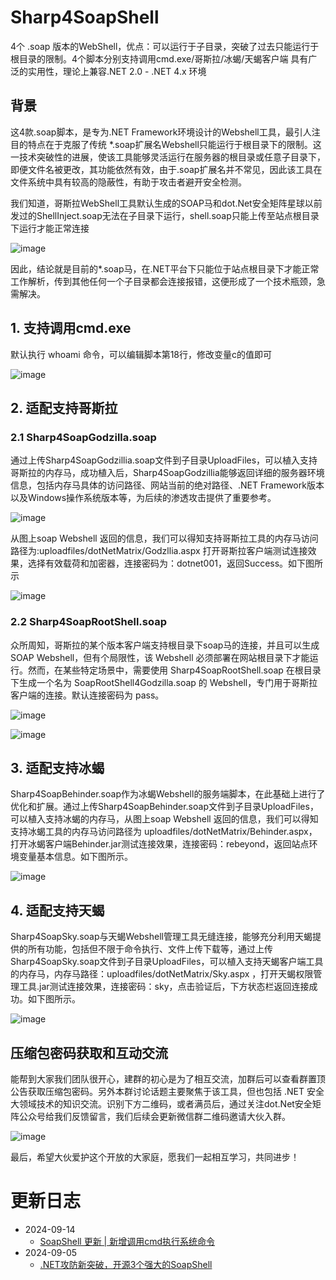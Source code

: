 # Sharp4SoapShell
4个 .soap 版本的WebShell，优点：可以运行于子目录，突破了过去只能运行于根目录的限制。4个脚本分别支持调用cmd.exe/哥斯拉/冰蝎/天蝎客户端
具有广泛的实用性，理论上兼容.NET 2.0 - .NET 4.x 环境

## 背景
这4款.soap脚本，是专为.NET Framework环境设计的Webshell工具，最引人注目的特点在于克服了传统 *.soap扩展名Webshell只能运行于根目录下的限制。这一技术突破性的进展，使该工具能够灵活运行在服务器的根目录或任意子目录下，即便文件名被更改，其功能依然有效，由于.soap扩展名并不常见，因此该工具在文件系统中具有较高的隐蔽性，有助于攻击者避开安全检测。

我们知道，哥斯拉WebShell工具默认生成的SOAP马和dot.Net安全矩阵星球以前发过的ShellInject.soap无法在子目录下运行，shell.soap只能上传至站点根目录下运行才能正常连接

![image](https://github.com/user-attachments/assets/4bac5ceb-1ce5-4e94-b99b-c5775d0126c9)

因此，结论就是目前的*.soap马，在.NET平台下只能位于站点根目录下才能正常工作解析，传到其他任何一个子目录都会连接报错，这便形成了一个技术瓶颈，急需解决。

## 1. 支持调用cmd.exe

默认执行 whoami 命令，可以编辑脚本第18行，修改变量c的值即可

![image](https://github.com/user-attachments/assets/336bb323-fc85-41d4-a881-f9b958af5221)


## 2. 适配支持哥斯拉

### 2.1 Sharp4SoapGodzilla.soap

通过上传Sharp4SoapGodzillia.soap文件到子目录UploadFiles，可以植入支持哥斯拉的内存马，成功植入后，Sharp4SoapGodzillia能够返回详细的服务器环境信息，包括内存马具体的访问路径、网站当前的绝对路径、.NET Framework版本以及Windows操作系统版本等，为后续的渗透攻击提供了重要参考。

![image](https://github.com/user-attachments/assets/6c395989-def9-4151-ab6a-d9bfb899572b)

从图上soap Webshell 返回的信息，我们可以得知支持哥斯拉工具的内存马访问路径为:uploadfiles/dotNetMatrix/Godzllia.aspx
打开哥斯拉客户端测试连接效果，选择有效载荷和加密器，连接密码为：dotnet001，返回Success。如下图所示

![image](https://github.com/user-attachments/assets/c88d1231-6203-417f-aa93-b2e4809506dc)


### 2.2 Sharp4SoapRootShell.soap

众所周知，哥斯拉的某个版本客户端支持根目录下soap马的连接，并且可以生成 SOAP Webshell，但有个局限性，该 Webshell 必须部署在网站根目录下才能运行。然而，在某些特定场景中，需要使用 Sharp4SoapRootShell.soap 在根目录下生成一个名为 SoapRootShell4Godzilla.soap 的 Webshell，专门用于哥斯拉客户端的连接。默认连接密码为 pass。

![image](https://github.com/user-attachments/assets/533cd7a7-a50c-4afa-a29c-2a2fad46d906)

![image](https://github.com/user-attachments/assets/fead0203-d387-4475-9918-ce723eeef075)

## 3. 适配支持冰蝎
Sharp4SoapBehinder.soap作为冰蝎Webshell的服务端脚本，在此基础上进行了优化和扩展。通过上传Sharp4SoapBehinder.soap文件到子目录UploadFiles，可以植入支持冰蝎的内存马，从图上soap Webshell 返回的信息，我们可以得知支持冰蝎工具的内存马访问路径为 uploadfiles/dotNetMatrix/Behinder.aspx，打开冰蝎客户端Behinder.jar测试连接效果，连接密码：rebeyond，返回站点环境变量基本信息。如下图所示。

![image](https://github.com/user-attachments/assets/c0b13c75-6a6c-4996-94f6-28d8139a2651)

## 4. 适配支持天蝎
Sharp4SoapSky.soap与天蝎Webshell管理工具无缝连接，能够充分利用天蝎提供的所有功能，包括但不限于命令执行、文件上传下载等，通过上传Sharp4SoapSky.soap文件到子目录UploadFiles，可以植入支持天蝎客户端工具的内存马，内存马路径：uploadfiles/dotNetMatrix/Sky.aspx ，打开天蝎权限管理工具.jar测试连接效果，连接密码：sky，点击验证后，下方状态栏返回连接成功。如下图所示。

![image](https://github.com/user-attachments/assets/660bd99c-2b1d-4aba-b4b4-21f49bb626f1)

## 压缩包密码获取和互动交流
能帮到大家我们团队很开心，建群的初心是为了相互交流，加群后可以查看群置顶公告获取压缩包密码。另外本群讨论话题主要聚焦于该工具，但也包括 .NET 安全大领域技术的知识交流。识别下方二维码，或者满员后，通过关注dot.Net安全矩阵公众号给我们反馈留言，我们后续会更新微信群二维码邀请大伙入群。

![image](https://github.com/user-attachments/assets/fead0203-d387-4475-9918-ce723eeef075)

最后，希望大伙爱护这个开放的大家庭，愿我们一起相互学习，共同进步！


# 更新日志

- 2024-09-14 
  - [SoapShell 更新 | 新增调用cmd执行系统命令](https://mp.weixin.qq.com/s/H_2AEwtjTp6e2wVd2Qr1ZA)
- 2024-09-05 
  - [.NET攻防新突破，开源3个强大的SoapShell](https://mp.weixin.qq.com/s/XAIkMBGO43vYqxsfZ2OcGA)



